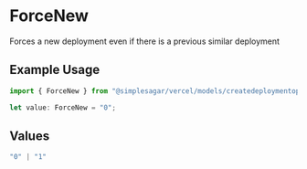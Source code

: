 # ForceNew

Forces a new deployment even if there is a previous similar deployment

## Example Usage

```typescript
import { ForceNew } from "@simplesagar/vercel/models/createdeploymentop.js";

let value: ForceNew = "0";
```

## Values

```typescript
"0" | "1"
```